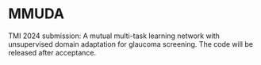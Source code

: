 # MMUDA
TMI 2024 submission: A mutual multi-task learning network with unsupervised domain adaptation for glaucoma screening.
The code will be released after acceptance.
